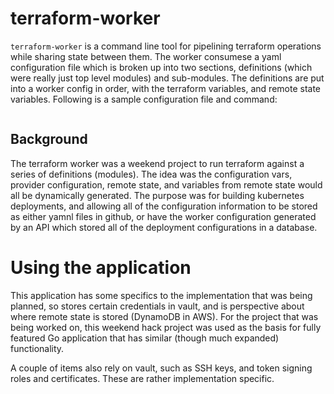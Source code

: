 # terraform-worker

`terraform-worker` is a command line tool for pipelining terraform operations while sharing state between them. The worker consumese a yaml configuration file which is broken up into two sections, definitions (which were really just top level modules) and sub-modules. The definitions are put into a worker config in order, with the terraform variables, and remote state variables.  Following is a sample configuration file and command:

```yaml

```

## Background

The terraform worker was a weekend project to run terraform against a series of definitions (modules). The idea was the configuration vars, provider configuration, remote state, and variables from remote state would all be dynamically generated. The purpose was for building kubernetes deployments, and allowing all of the configuration information to be stored as either yamnl files in github, or have the worker configuration generated by an API which stored all of the deployment configurations in a database.

# Using the application

This application has some specifics to the implementation that was being planned, so stores certain credentials in vault, and is perspective about where remote state is stored (DynamoDB in AWS). For the project that was being worked on, this weekend hack project was used as the basis for fully featured Go application that has similar (though much expanded) functionality.

A couple of items also rely on vault, such as SSH keys, and token signing roles and certificates. These are rather implementation specific.
